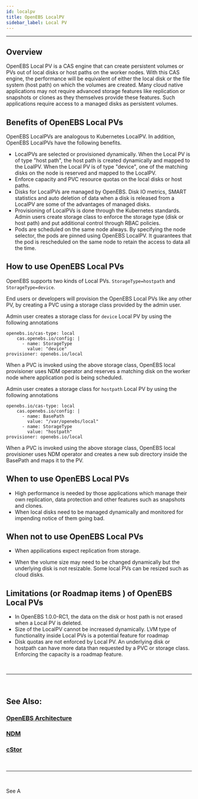 ```yaml
---
id: localpv
title: OpenEBS LocalPV
sidebar_label: Local PV
---
```

------



## Overview

OpenEBS Local PV is a CAS engine that can create persistent volumes or PVs out of local disks or host paths on the worker nodes. With this CAS engine, the performance will be equivalent of either the local disk or the file system (host path) on which the volumes are created. Many cloud native applications may not require advanced storage features like replication or snapshots or clones as they themselves provide these features. Such applications require access to a managed disks as persistent volumes. 



## Benefits of OpenEBS Local PVs

OpenEBS LocalPVs are analogous to Kubernetes LocalPV. In addition, OpenEBS LocalPVs have the following benefits.

- LocalPVs are selected or provisioned dynamically. When the Local PV is of type "host path", the host path is created dynamically and mapped to the LoalPV. When the Local PV is of type "device", one of the  matching disks on the node is reserved and mapped to the LocalPV.
- Enforce capacity and PVC resource quotas on the local disks or host paths. 
- Disks for LocalPVs are managed by OpenEBS. Disk IO metrics, SMART statistics and auto deletion of data when a disk is released from a LocalPV are some of the advantages of managed disks.
- Provisioning of LocalPVs is done through the Kubernetes standards. Admin users create storage class to enforce the storage type (disk or host path) and put additional control through RBAC policies.
- Pods are scheduled on the same node always. By specifying the node selector, the pods are pinned using OpenEBS LocalPV. It guarantees that the pod is rescheduled on the  same node to retain the access to data all the time.



## How to use OpenEBS Local PVs

OpenEBS supports two kinds of Local PVs. `StorageType=hostpath` and `StorageType=device`.

End users or developers will provision the OpenEBS Local PVs like any other PV, by creating a PVC using a storage class provided by the admin user. 

Admin user creates a storage class for `device` Local PV by using the following annotations

```
openebs.io/cas-type: local
    cas.openebs.io/config: |
      - name: StorageType
        value: "device"
provisioner: openebs.io/local
```

When a PVC is invoked using the above storage class, OpenEBS local provisioner uses NDM operator and reserves a matching disk on the worker node where application pod is being scheduled.



Admin user creates a storage class for `hostpath` Local PV by using the following annotations

```
openebs.io/cas-type: local
    cas.openebs.io/config: |
      - name: BasePath
        value: "/var/openebs/local"
      - name: StorageType
        value: "hostpath"
provisioner: openebs.io/local
```

When a PVC is invoked using the above storage class, OpenEBS local provisioner uses NDM operator and creates a new sub directory inside the BasePath and maps it to the PV.



## When to use OpenEBS Local PVs

- High performance is needed by those applications which manage their own replication, data protection and other features such as snapshots and clones.
- When local disks need to be managed dynamically and monitored for impending notice of them going bad.



## When not to use OpenEBS Local PVs

- When appilications expect replication from storage.

- When the volume size may need to be changed dynamically but the underlying disk is not resizable. Some local PVs can be resized such as cloud disks.

  

## Limitations (or Roadmap items ) of OpenEBS Local PVs

- In OpenEBS 1.0.0-RC1, the data on the disk or host path is not erased when a Local PV is deleted.
- Size of the LocalPV cannot be increased dynamically. LVM type of functionality inside Local PVs is a potential feature for roadmap
- Disk quotas are not enforced by Local PV. An underlying disk or hostpath can have more data than requested by a PVC or storage class. Enforcing the capacity is a roadmap feature.

<br>

<hr>
<br>

## See Also:

### [OpenEBS Architecture](/docs/next/architecture.html)

### [NDM](/docs/next/ndm.html)

### [cStor](/docs/next/cstor.html)

<br>

<hr>

<br>



See A

<!-- Hotjar Tracking Code for https://docs.openebs.io -->
<script>
   (function(h,o,t,j,a,r){
       h.hj=h.hj||function(){(h.hj.q=h.hj.q||[]).push(arguments)};
       h._hjSettings={hjid:785693,hjsv:6};
       a=o.getElementsByTagName('head')[0];
       r=o.createElement('script');r.async=1;
       r.src=t+h._hjSettings.hjid+j+h._hjSettings.hjsv;
       a.appendChild(r);
   })(window,document,'https://static.hotjar.com/c/hotjar-','.js?sv=');
</script>


<!-- Global site tag (gtag.js) - Google Analytics -->
<script async src="https://www.googletagmanager.com/gtag/js?id=UA-92076314-12"></script>
<script>
  window.dataLayer = window.dataLayer || [];
  function gtag(){dataLayer.push(arguments);}
  gtag('js', new Date());

  gtag('config', 'UA-92076314-12');
</script>
